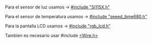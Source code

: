 Para el sensor de luz usamos -> [#include "Si115X.h"](https://github.com/Seeed-Studio/Grove_Sunlight_Sensor/tree/master)

Para el sensor de temperatura usamos -> [#include "seeed_bme680.h"](https://github.com/Seeed-Studio/Seeed_Arduino_BME68x)

Para la pantalla LCD usamos -> [#include "rgb_lcd.h"](https://github.com/Seeed-Studio/Grove_LCD_RGB_Backlight)

Tambien es necesario usar #include [<Wire.h>](https://github.com/espressif/arduino-esp32/tree/master/libraries/Wire)


